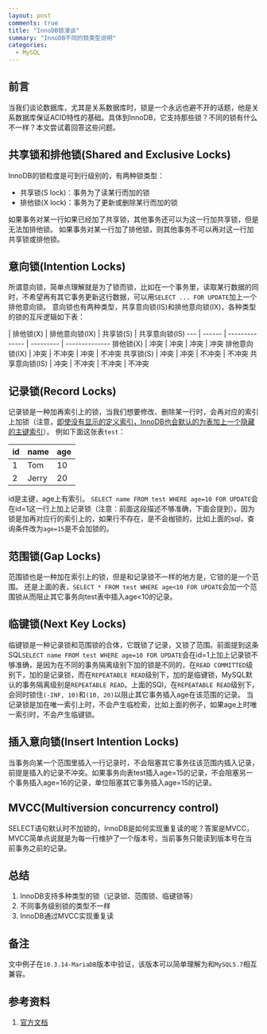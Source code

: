 ```yaml
---
layout: post
comments: true
title: "InnoDB锁漫谈"
summary: "InnoDB不同的锁类型说明"
categories:
  - MySQL
---
```


## 前言
当我们谈论数据库，尤其是关系数据库时，锁是一个永远也避不开的话题，他是关系数据库保证ACID特性的基础。具体到InnoDB，它支持那些锁？不同的锁有什么不一样？本文尝试着回答这些问题。

## 共享锁和排他锁(Shared and Exclusive Locks)
InnoDB的锁粒度是可到行级别的，有两种锁类型：
- 共享锁(S lock)：事务为了读某行而加的锁
- 排他锁(X lock)：事务为了更新或删除某行而加的锁

如果事务对某一行如果已经加了共享锁，其他事务还可以为这一行加共享锁，但是无法加排他锁。
如果事务对某一行加了排他锁，则其他事务不可以再对这一行加共享锁或排他锁。

## 意向锁(Intention Locks)
所谓意向锁，简单点理解就是为了锁而锁，比如在一个事务里，读取某行数据的同时，不希望再有其它事务更新这行数据，可以用`SELECT ... FOR UPDATE`加上一个排他意向锁。
意向锁也有两种类型，共享意向锁(IS)和排他意向锁(IX)，各种类型的锁的互斥逻辑如下表：

 | 排他锁(X) | 排他意向锁(IX) | 共享锁(S) | 共享意向锁(IS)
--- | ------ | -------------- | --------- | --------------
排他锁(X) | 冲突 | 冲突 | 冲突 | 冲突
排他意向锁(IX) | 冲突 | 不冲突 | 冲突 | 不冲突
共享锁(S) | 冲突 | 冲突 | 不冲突 | 不冲突
共享意向锁(IS) | 冲突 | 不冲突 | 不冲突 | 不冲突

## 记录锁(Record Locks)
记录锁是一种加再索引上的锁，当我们想要修改、删除某一行时，会再对应的索引上加锁（注意，[即使没有显示的定义索引，InnoDB也会默认的为表加上一个隐藏的主键索引](https://dev.mysql.com/doc/refman/8.0/en/innodb-index-types.html)）。
例如下面这张表`test`：

id | name | age
--- | --- | ---
1 | Tom | 10
2 | Jerry | 20

id是主键，age上有索引。
`SELECT name FROM test WHERE age=10 FOR UPDATE`会在id=1这一行上加上记录锁（注意：前面这段描述不够准确，下面会提到）。因为锁是加再对应行的索引上的，如果行不存在，是不会枷锁的，比如上面的sql，查询条件改为`age=15`是不会加锁的。

## 范围锁(Gap Locks)
范围锁也是一种加在索引上的锁，但是和记录锁不一样的地方是，它锁的是一个范围。
还是上面的表，`SELECT * FROM test WHERE age<10 FOR UPDATE`会加一个范围锁从而阻止其它事务向test表中插入age<10的记录。

## 临键锁(Next Key Locks)
临键锁是一种记录锁和范围锁的合体，它既锁了记录，又锁了范围。前面提到这条SQL`SELECT name FROM test WHERE age=10 FOR UPDATE`会在id=1上加上记录锁不够准确，是因为在不同的事务隔离级别下加的锁是不同的，在`READ COMMITTED`级别下，加的是记录锁，而在`REPEATABLE READ`级别下，加的是临键锁，MySQL默认的事务隔离级别是`REPEATABLE READ`。上面的SQl，在`REPEATABLE READ`级别下，会同时锁住`(-INF, 10)`和`(10, 20)`以阻止其它事务插入age在该范围的记录。
当记录锁是加在唯一索引上时，不会产生临检索，比如上面的例子，如果age上时唯一索引时，不会产生临键锁。

## 插入意向锁(Insert Intention Locks)
当事务向某一个范围里插入一行记录时，不会阻塞其它事务往该范围内插入记录，前提是插入的记录不冲突。如果事务向表test插入age=15的记录，不会阻塞另一个事务插入age=16的记录，单位阻塞其它事务插入age=15的记录。

## MVCC(Multiversion concurrency control)
SELECT语句默认时不加锁的，InnoDB是如何实现重复读的呢？答案是MVCC，MVCC简单点说就是为每一行维护了一个版本号，当前事务只能读到版本号在当前事务之前的记录。

## 总结
1. InnoDB支持多种类型的锁（记录锁、范围锁、临键锁等）
2. 不同事务级别锁的类型不一样
3. InnoDB通过MVCC实现重复读

## 备注
文中例子在`10.3.14-MariaDB`版本中验证，该版本可以简单理解为和`MySQL5.7`相互兼容。

## 参考资料
1. [官方文档](https://dev.mysql.com/doc/refman/8.0/en/innodb-locking.html)
